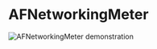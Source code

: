 AFNetworkingMeter
=================

![AFNetworkingMeter demonstration](https://raw.github.com/stanislaw/AFNetworkingMeter/master/AFNetworkingMeter.png)
